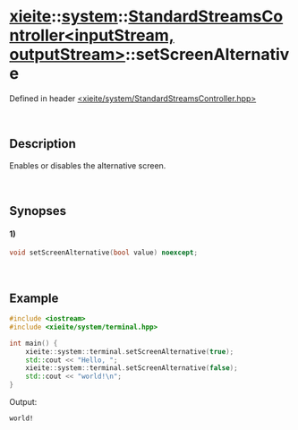 # [xieite](../../xieite.md)\:\:[system](../../system.md)\:\:[StandardStreamsController\<inputStream, outputStream\>](../StandardStreamsController.md)\:\:setScreenAlternative
Defined in header [<xieite/system/StandardStreamsController.hpp>](../../../include/xieite/system/StandardStreamsController.hpp)

&nbsp;

## Description
Enables or disables the alternative screen.

&nbsp;

## Synopses
#### 1)
```cpp
void setScreenAlternative(bool value) noexcept;
```

&nbsp;

## Example
```cpp
#include <iostream>
#include <xieite/system/terminal.hpp>

int main() {
    xieite::system::terminal.setScreenAlternative(true);
    std::cout << "Hello, ";
    xieite::system::terminal.setScreenAlternative(false);
    std::cout << "world!\n";
}
```
Output:
```
world!
```
